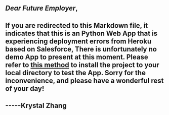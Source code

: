 ## ***Dear Future Employer***, 
## If you are redirected to this Markdown file, it indicates that this is an Python Web App that is experiencing deployment errors from Heroku based on Salesforce, There is unfortunately no demo App to present at this moment. Please refer to [this method]() to install the project to your local directory to test the App. Sorry for the inconvenience, and please have a wonderful rest of your day! 
## -----Krystal Zhang 
